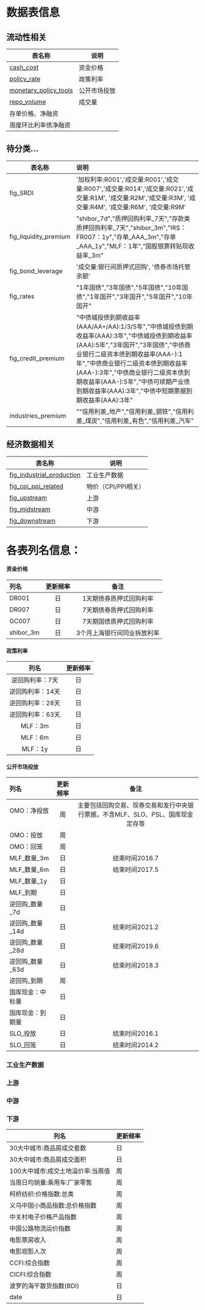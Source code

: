 # 数据表信息



## 流动性相关

|表名称|说明|
| - | - |
|[cash_cost](#资金价格)|资金价格|
|[policy_rate](#政策利率)|政策利率|
|[monetary_policy_tools](#公开市场投放)|公开市场投放|
|[repo_volume]()|成交量|
|存单价格、净融资||
|周度环比利率债净融资||

## 待分类…
|表名称|说明|
| - | :-- |
|fig_SRDI|'加权利率:R001','成交量:R001','成交量:R007','成交量:R014','成交量:R021','成交量:R1M', '成交量:R2M','成交量:R3M', '成交量:R4M', '成交量:R6M', '成交量:R9M'|
|fig_liquidity_premium|"shibor_7d","质押回购利率_7天","存款类质押回购利率_7天","shibor_3m","IRS：FR007：1y","存单_AAA_3m","存单_AAA_1y","MLF：1年","国股银票转贴现收益率_3m"|
|fig_bond_leverage|'成交量:银行间质押式回购', '债券市场托管余额'|
|fig_rates|"1年国债","3年国债","5年国债","10年国债","1年国开","3年国开","5年国开","10年国开"|
|fig_credit_premium|"中债城投债到期收益率(AAA/AA+/AA):1/3/5年","中债城投债到期收益率(AAA):3年","中债城投债到期收益率(AAA):5年","3年国开","3年国债","中债商业银行二级资本债到期收益率(AAA-):1年","中债商业银行二级资本债到期收益率(AAA-):3年","中债商业银行二级资本债到期收益率(AAA-):5年","中债可续期产业债到期收益率(AAA):3年","中债中短期票据到期收益率(AAA):3年"|
|industries_premium|""信用利差_地产","信用利差_钢铁","信用利差_煤炭","信用利差_有色","信用利差_汽车"|


## 经济数据相关

|表名称|说明|
| - | - |
|[fig_industrial_production](tables/industrial_production)|工业生产数据|
|[fig_cpi_ppi_related](tables/cpi_ppi_related)|物价（CPI/PPI相关）|
|[fig_upstream](tables/upstream)|上游|
|[fig_midstream](tables/midstream)|中游|
|[fig_downstream](#下游)|下游|









# 各表列名信息：

#### 资金价格
列名 | 更新频率|备注
:--|:-:|:-:
DR001|日|1天期债券质押式回购利率
DR007|日|7天期债券质押式回购利率
GC007|日|7天期国债质押式回购利率
shibor_3m|日|3个月上海银行间同业拆放利率

#### 政策利率
|列名 | 更新频率|
|:-:|:-:|
|逆回购利率：7天|日|
|逆回购利率：14天|日|
|逆回购利率：28天|日|
|逆回购利率：63天|日|
|MLF：3m|日|
|MLF：6m|日|
|MLF：1y|日|






#### 公开市场投放
列名 | 更新频率|备注
:--|:-:|:-:
OMO：净投放 &nbsp; &nbsp; &nbsp; &nbsp; &nbsp; &nbsp; &nbsp; &nbsp;  |周 | 主要包括回购交易、现券交易和发行中央银行票据，不含MLF、SLO、PSL、国库现金定存等
OMO：投放 | 周       |
OMO：回笼 | 周       |
MLF\_数量\_3m | 日  |结束时间2016.7
MLF\_数量\_6m | 日   |结束时间2017.5
MLF\_数量\_1y | 日       |
MLF\_到期| 日       |
逆回购\_数量\_7d  | 日       |
逆回购\_数量\_14d | 日       |结束时间2021.2
逆回购\_数量\_28d | 日       |结束时间2019.6
逆回购\_数量\_63d | 日       |结束时间2018.3
逆回购\_到期 | 周       |
国库现金：中标量 | 日       |
国库现金：到期量 | 日       |
SLO\_投放 | 日       |结束时间2016.1
SLO\_回笼 | 日       |结束时间2014.2





### 工业生产数据

### 上游		

### 中游

### 下游

| 列名                              | 更新频率 |
| --------------------------------- | -------- |
| 30大中城市:商品房成交套数         | 日       |
| 30大中城市:商品房成交面积         | 日       |
| 100大中城市:成交土地溢价率:当周值 | 周       |
| 当周日均销量:乘用车:厂家零售      | 周       |
| 柯桥纺织:价格指数:总类            | 周       |
| 义乌中国小商品指数:总价格指数     | 周       |
| 中关村电子价格产品指数            | 周       |
| 中国公路物流运价指数              | 周       |
| 电影票房收入                      | 周       |
| 电影观影人次                      | 周       |
| CCFI:综合指数                     | 周       |
| CICFI:综合指数                    | 周       |
| 波罗的海干散货指数(BDI)           | 日       |
| date                              | 日       |